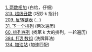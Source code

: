 <div class="outerlink">
<a href="../_leetcode/2.html">1. 两数相加</a> (白给，仔细) <br>
<a href="../_leetcode/313.html">313. 超级丑数</a> (巧妙 k 指针)<br>
<a href="../_leetcode/209.html">209. 反转链表</a> (...) <br>
<a href="../_leetcode/31.html">31. 下一个排列</a> (两次遍历) <br>
<a href="../_leetcode/60.html">60. 排列序列</a> (找第 k 大的排列，一轮遍历) <br>
<a href="../_leetcode/384.html">384. 打乱数组</a> (洗牌算法) <br>
<a href="../_leetcode/134/">134. 加油站</a> (加速匹配) <br>
</div>
